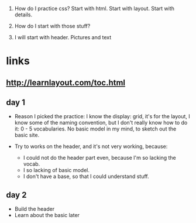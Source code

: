 1. How do I practice css?
 Start with html.
 Start with layout.
 Start with details.

2. How do I start with those stuff?

3. I will start with header.
Pictures and text

# links
http://learnlayout.com/toc.html
--- 

## day 1
- Reason I picked the practice: I know the display: grid, it's for the layout, I know some of the naming convention, but I don't really know how to do it: 0 - 5 vocabularies. No basic model in my mind, to sketch out the basic site.

- Try to works on the header, and it's not very working, because:
  - I could not do the header part even, because I'm so lacking the vocab.
  - I so lacking of basic model.
  - I don't have a base, so that I could understand stuff.

## day 2
- Build the header
- Learn about the basic later